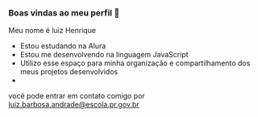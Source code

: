 ### Boas vindas ao meu perfil 👻

Meu nome é luiz Henrique

- Estou estudando na Alura
- Estou me desenvolvendo na linguagem JavaScript
- Utilizo esse espaço para minha organização e compartilhamento dos meus projetos desenvolvidos
- 
você pode entrar em contato comigo por
luiz.barbosa.andrade@escola.pr.gov.br
